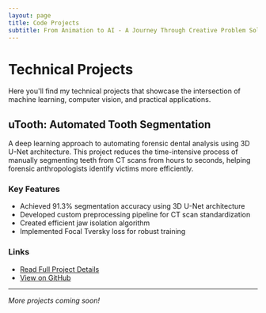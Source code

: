 ```yaml
---
layout: page
title: Code Projects
subtitle: From Animation to AI - A Journey Through Creative Problem Solving
---
```


# Technical Projects

Here you'll find my technical projects that showcase the intersection of machine learning, computer vision, and practical applications.

## uTooth: Automated Tooth Segmentation

A deep learning approach to automating forensic dental analysis using 3D U-Net architecture. This project reduces the time-intensive process of manually segmenting teeth from CT scans from hours to seconds, helping forensic anthropologists identify victims more efficiently.

### Key Features

* Achieved 91.3% segmentation accuracy using 3D U-Net architecture
* Developed custom preprocessing pipeline for CT scan standardization
* Created efficient jaw isolation algorithm
* Implemented Focal Tversky loss for robust training

### Links

* [Read Full Project Details](2021-12-10-utooth-segmentation.md)
* [View on GitHub](https://github.com/PlayWeird/utooth)

---

*More projects coming soon!*